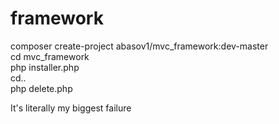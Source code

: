 # framework
composer create-project abasov1/mvc_framework:dev-master <br>
cd mvc_framework <br>
php installer.php <br>
cd.. <br>
php delete.php <br>


It's literally my biggest failure
